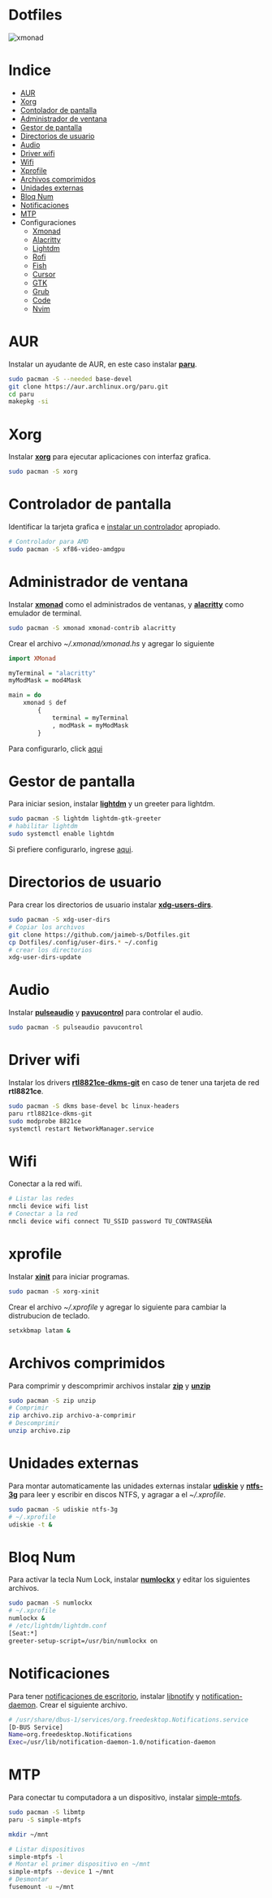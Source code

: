 # Dotfiles

![xmonad](.screenshot/xmonad.png)

# Indice

- [AUR](#aur)
- [Xorg](#xorg)
- [Contolador de pantalla](#controlador-de-pantalla)
- [Administrador de ventana](#administrador-de-ventana)
- [Gestor de pantalla](#gestor-de-pantalla)
- [Directorios de usuario](#directorios-de-usuario)
- [Audio](#audio)
- [Driver wifi](#driver-wifi)
- [Wifi](#wifi)
- [Xprofile](#xprofile)
- [Archivos comprimidos](#archivos-comprimidos)
- [Unidades externas](#unidades-externas)
- [Bloq Num](#bloq-num)
- [Notificaciones](#notificaciones)
- [MTP](#mtp)
- Configuraciones
    - [Xmonad](https://github.com/jaimeb-s/Dotfiles/tree/main/.xmonad)
    - [Alacritty](https://github.com/jaimeb-s/Dotfiles/tree/main/.config/alacritty)
    - [Lightdm](README.lightdm.md)
    - [Rofi](https://github.com/jaimeb-s/Dotfiles/tree/main/.config/rofi)
    - [Fish](https://github.com/jaimeb-s/Dotfiles/tree/main/.config/fish)
    - [Cursor](README.cursor.md)
    - [GTK](README.gtk.md)
    - [Grub](README.grub.md)
    - [Code](https://github.com/jaimeb-s/Dotfiles/tree/main/.config/Code-OSS/)
    - [Nvim](https://github.com/jaimeb-s/Dotfiles/tree/main/.config/nvim)

# AUR
Instalar un ayudante de AUR, en este caso instalar **[paru](https://github.com/morganamilo/paru)**.

```bash
sudo pacman -S --needed base-devel
git clone https://aur.archlinux.org/paru.git
cd paru
makepkg -si
```

# Xorg

Instalar **[xorg](https://wiki.archlinux.org/title/Xorg)** para ejecutar aplicaciones con interfaz grafica.

```bash
sudo pacman -S xorg
```

# Controlador de pantalla

Identificar la tarjeta grafica e [instalar un controlador](https://wiki.archlinux.org/title/Xorg#Driver_installation) apropiado.

```bash
# Controlador para AMD
sudo pacman -S xf86-video-amdgpu
```

# Administrador de ventana

Instalar **[xmonad](https://wiki.archlinux.org/title/Xmonad)** como el administrados de ventanas, y **[alacritty](https://archlinux.org/packages/community/x86_64/alacritty/)** como emulador de terminal.

```bash
sudo pacman -S xmonad xmonad-contrib alacritty
```

Crear el archivo _~/.xmonad/xmonad.hs_ y agregar lo siguiente

```hs
import XMonad

myTerminal = "alacritty"
myModMask = mod4Mask

main = do
	xmonad $ def
		{
			terminal = myTerminal
			, modMask = myModMask
		}
```
Para configurarlo, click [aqui](https://github.com/jaimeb-s/Dotfiles/tree/main/.config/xmonad)

# Gestor de pantalla

Para iniciar sesion, instalar **[lightdm](https://wiki.archlinux.org/title/LightDM#Installation)** y un greeter para lightdm.

```bash
sudo pacman -S lightdm lightdm-gtk-greeter
# habilitar lightdm
sudo systemctl enable lightdm
```

Si prefiere configurarlo, ingrese [aqui](README.lightdm.md).

# Directorios de usuario

Para crear los directorios de usuario instalar **[xdg-users-dirs](https://archlinux.org/packages/extra/x86_64/xdg-user-dirs/)**.

```bash
sudo pacman -S xdg-user-dirs
# Copiar los archivos
git clone https://github.com/jaimeb-s/Dotfiles.git
cp Dotfiles/.config/user-dirs.* ~/.config
# crear los directorios
xdg-user-dirs-update
```

# Audio 

Instalar **[pulseaudio](https://wiki.archlinux.org/title/PulseAudio#Installation)** y **[pavucontrol](https://archlinux.org/packages/extra/x86_64/pavucontrol/)** para controlar el audio.

```bash
sudo pacman -S pulseaudio pavucontrol
```

# Driver wifi

Instalar los drivers **[rtl8821ce-dkms-git](https://github.com/tomaspinho/rtl8821ce)** en caso de tener una tarjeta de red **rtl8821ce**.

```bash
sudo pacman -S dkms base-devel bc linux-headers
paru rtl8821ce-dkms-git
sudo modprobe 8821ce
systemctl restart NetworkManager.service
```

# Wifi

Conectar a la red wifi.

```bash
# Listar las redes
nmcli device wifi list
# Conectar a la red
nmcli device wifi connect TU_SSID password TU_CONTRASEÑA
```

# xprofile

Instalar **[xinit](https://wiki.archlinux.org/title/Xinit#Installation)** para iniciar programas.

```bash
sudo pacman -S xorg-xinit
```

Crear el archivo _~/.xprofile_ y agregar lo siguiente para cambiar la distrubucion de teclado.

```bash
setxkbmap latam &
```

# Archivos comprimidos
Para comprimir y descomprimir archivos instalar **[zip](https://archlinux.org/packages/extra/x86_64/zip/)** y **[unzip](https://archlinux.org/packages/extra/x86_64/unzip/)**

```bash
sudo pacman -S zip unzip
# Comprimir
zip archivo.zip archivo-a-comprimir
# Descomprimir
unzip archivo.zip
```

# Unidades externas

Para montar automaticamente las unidades externas instalar **[udiskie](https://archlinux.org/packages/community/any/udiskie/)** y **[ntfs-3g](https://wiki.archlinux.org/title/NTFS-3G)** para leer y escribir en discos NTFS, y agragar a el _~/.xprofile_.

```bash
sudo pacman -S udiskie ntfs-3g
# ~/.xprofile
udiskie -t &
```

# Bloq Num

Para activar la tecla Num Lock, instalar **[numlockx](https://archlinux.org/packages/community/x86_64/numlockx/)** y editar los siguientes archivos.

```bash
sudo pacman -S numlockx
# ~/.xprofile
numlockx &
# /etc/lightdm/lightdm.conf
[Seat:*]
greeter-setup-script=/usr/bin/numlockx on
```

# Notificaciones

Para tener [notificaciones de escritorio](https://wiki.archlinux.org/title/Desktop_notifications), instalar [libnotify](https://archlinux.org/packages/extra/x86_64/libnotify/) y [notification-daemon](https://archlinux.org/packages/community/x86_64/notification-daemon/). Crear el siguiente archivo.

```bash
# /usr/share/dbus-1/services/org.freedesktop.Notifications.service
[D-BUS Service]
Name=org.freedesktop.Notifications
Exec=/usr/lib/notification-daemon-1.0/notification-daemon
```

# MTP

Para conectar tu computadora a un dispositivo, instalar [simple-mtpfs](https://aur.archlinux.org/packages/simple-mtpfs/).

```bash
sudo pacman -S libmtp
paru -S simple-mtpfs

mkdir ~/mnt

# Listar dispositivos
simple-mtpfs -l
# Montar el primer dispositivo en ~/mnt 
simple-mtpfs --device 1 ~/mnt
# Desmontar
fusemount -u ~/mnt

```
